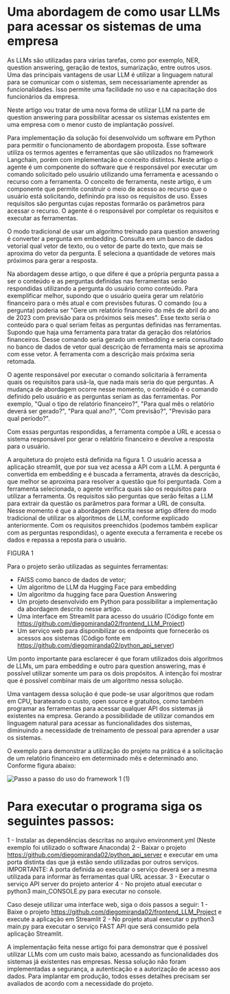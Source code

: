 # Uma abordagem de como usar LLMs para acessar os sistemas de uma empresa 

As LLMs são utilizadas para várias tarefas, como por exemplo, NER, question answering, geração de textos, sumarização, entre outros usos. Uma das principais vantagens de usar LLM é utilizar a linguagem natural para se comunicar com o sistemas, sem necessariamente aprender as funcionalidades. Isso permite uma facilidade no uso e na capacitação dos funcionários da empresa. 

Neste artigo vou tratar de uma nova forma de utilizar LLM na parte de question answering para possibilitar acessar os sistemas existentes em uma empresa com o menor custo de implantação possível.

Para implementação da solução foi desenvolvido um software em Python para permitir o funcionamento de abordagem proposta. Esse software utiliza os termos agentes e ferramentas que são utilizados no framework Langchain, porém com implementação e conceito distintos. Neste artigo o agente é um componente do software que é responsável por executar um comando solicitado pelo usuário utilizando uma ferramenta e acessando o recurso com a ferramenta. O conceito de ferramenta, neste artigo, é um componente que permite construir o meio de acesso ao recurso que o usuário está solicitando, definindo pra isso os requisitos de uso. Esses requisitos são perguntas cujas repostas formarão os parâmetros para acessar o recurso. O agente é o responsável por completar os requisitos e executar as ferramentas.

O modo tradicional de usar um algoritmo treinado para question answering é converter a pergunta em embedding. Consulta em um banco de dados vetorial qual vetor de texto, ou o vetor de parte do texto, que mais se aproxima do vetor da pergunta. E seleciona a quantidade de vetores mais próximos para gerar a resposta.

 Na abordagem desse artigo, o que difere é que a própria pergunta passa a ser o conteúdo e as perguntas definidas nas ferramentas serão respondidas utilizando a pergunta do usuário como conteúdo. Para exemplificar melhor, supondo que o usuário queira gerar um relatório financeiro para o mês atual e com previsões futuras. O comando (ou a pergunta) poderia ser "Gere um relatório financeiro do mês de abril do ano de 2023 com previsão para os próximos seis meses". Esse texto seria o conteúdo para o qual seriam feitas as perguntas definidas nas ferramentas. Supondo que haja uma ferramenta para tratar da geração dos relatórios financeiros. Desse comando seria gerado um embedding e seria consultado no banco de dados de vetor qual descrição de ferramenta mais se aproxima com esse vetor. A ferramenta com a descrição mais próxima seria retomada. 

O agente responsável por executar o comando solicitaria à ferramenta quais os requisitos para usá-la, que nada mais seria do que perguntas. A mudança de abordagem ocorre nesse momento, o conteúdo é o comando definido pelo usuário e as perguntas seriam as das ferramentas. Por exemplo, "Qual o tipo de relatório financeiro?", "Para qual mês o relatório deverá ser gerado?", "Para qual ano?", "Com previsão?", "Previsão para qual período?".

Com essas perguntas respondidas, a ferramenta compõe a URL e acessa o sistema responsável por gerar o relatório financeiro e devolve a resposta para o usuário. 

A arquitetura do projeto está definida na figura 1. O usuário acessa a aplicação streamlit, que por sua vez acessa a API com a LLM. A pergunta é convertida em embedding e é buscada a ferramenta, através da descrição, que melhor se aproxima para resolver a questão que foi perguntada. Com a ferramenta selecionada, o agente verifica quais são os requisitos para utilizar a ferramenta. Os requisitos são perguntas que serão feitas a LLM para extrair da questão os parâmetros para formar a URL de consulta. Nesse momento é que a abordagem descrita nesse artigo difere do modo tradicional de utilizar os algoritmos de LLM, conforme explicado anteriormente. Com os requisitos preenchidos (podemos também explicar com as perguntas respondidas), o agente executa a ferramenta e recebe os dados e repassa a reposta para o usuário.

FIGURA 1


Para o projeto serão utilizadas as seguintes ferramentas:

- FAISS como banco de dados de vetor;
- Um algoritmo de LLM da Hugging Face para embedding
- Um algoritmo da hugging face para Question Answering
- Um projeto desenvolvido em Python para possibilitar a implementação da abordagem descrito nesse artigo.
- Uma interface em Streamlit para acesso do usuário (Código fonte em https://github.com/diegomiranda02/frontend_LLM_Project)
- Um serviço web para disponibilizar os endpoints que fornecerão os acessos aos sistemas (Código fonte em https://github.com/diegomiranda02/python_api_server)

Um ponto importante para esclarecer é que foram utilizados dois algoritmos de LLMs, um para embedding e outro para question answering, mas é possível utilizar somente um para os dois propósitos. A intenção foi mostrar que é possível combinar mais de um algoritmo nessa solução.

Uma vantagem dessa solução é que pode-se usar algoritmos que rodam em CPU, barateando o custo, open source e gratuitos, como também programar as ferramentas para acessar qualquer API dos sistemas já existentes na empresa. Gerando a possibilidade de utilizar comandos em linguagem natural para acessar as funcionalidades dos sistemas, diminuindo a necessidade de treinamento de pessoal para aprender a usar os sistemas.

O exemplo para demonstrar a utilização do projeto na prática é a solicitação de um relatório financeiro em determinado mês e determinado ano. Conforme figura abaixo:

![Passo a passo do uso do framework 1 (1)](https://github.com/diegomiranda02/LLM_Portuguese_With_FAISS_Vector_DB/assets/9868024/492cf05e-4f21-4912-85ff-4e53d3f04d3e)

# Para executar o programa siga os seguintes passos:

1 - Instalar as dependências descritas no arquivo environment.yml (Neste exemplo foi utilizado o software Anaconda)
2 - Baixar o projeto https://github.com/diegomiranda02/python_api_server e executar em uma porta distinta das que já estão sendo utilizadas por outros serviços. IMPORTANTE: A porta definida ao executar o serviço deverá ser a mesma utilizada para informar às ferramentas qual URL acessar.
3 - Executar o serviço API server do projeto anterior
4 - No projeto atual executar o python3 main_CONSOLE.py para executar no console.

Caso deseje utilizar uma interface web, siga o dois passos a seguir:
1 - Baixe o projeto https://github.com/diegomiranda02/frontend_LLM_Project e execute a aplicação em Streamlit
2 - No projeto atual executar o python3 main.py para executar o serviço FAST API que será consumido pela aplicação Streamlit.

A implementação feita nesse artigo foi para demonstrar que é possivel utilizar LLMs com um custo mais baixo, acessando as funcionalidades dos sistemas já existentes nas empresas. Nessa solução não foram implementadas a segurança, a autenticação e a autorização de acesso aos dados. Para implantar em produção, todos esses detalhes precisam ser avaliados de acordo com a necessidade do projeto.

